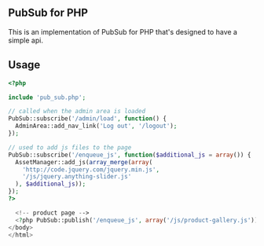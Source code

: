 ## PubSub for PHP
This is an implementation of PubSub for PHP that's designed to have a simple api.

## Usage

```php
<?php

include 'pub_sub.php';

// called when the admin area is loaded
PubSub::subscribe('/admin/load', function() {
  AdminArea::add_nav_link('Log out', '/logout');
});

// used to add js files to the page
PubSub::subscribe('/enqueue_js', function($additional_js = array()) {
  AssetManager::add_js(array_merge(array(
    'http://code.jquery.com/jquery.min.js',
    '/js/jquery.anything-slider.js'
  ), $additional_js));
});
?>

  <!-- product page -->
  <?php PubSub::publish('/enqueue_js', array('/js/product-gallery.js')); ?>
</body>
</html>
```
